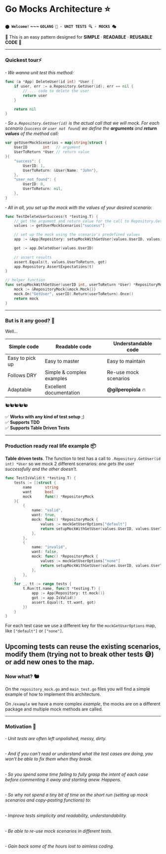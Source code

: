 # Go Mocks Architecture ⭐ 

**`⬤ Welcome!` ~~~ `GOLANG 🐹 · UNIT TESTS 🔍 · MOCKS 🎭`**

🐋 This is an easy pattern designed for **SIMPLE** · **READABLE** · **REUSABLE CODE** 🐋

----
### Quickest tour⚡

_**·** We wanna unit test this method:_

```go
func (a *App) DeleteUser(id int) *User {
	if user, err := a.Repository.GetUser(id); err == nil {
		// ... code to delete the user
		return user
	}

	return nil
}
```
_**·** So `a.Repository.GetUser(id)` is the actual call that we will mock. For each scenario (`success` or `user not found`) we define the **arguments** and **return values** of the method call:_

```go
var getUserMockScenarios = map[string]struct {
	UserID       int   // argument
	UserToReturn *User // return value
}{
	"success": {
		UserID: 1,
		UserToReturn: &User{Name: "John"},
	},
	"user_not_found": {
		UserID: 0,
		UserToReturn: nil,
	},
}
```

_**·** All in all, you set up the mock with the values of your desired scenario:_

```go
func TestDeleteUserSuccess(t *testing.T) {
	// get the argument and return value for the call to Repository.GetUser
	values := getUserMockScenarios["success"]

	// set up the mock using the scenario's predefined values
	app := &App{Repository: setupMockWithGetUser(values.UserID, values.UserToReturn)}

	got := app.DeleteUser(values.UserID)
	
	// assert results
	assert.Equals(t, values.UserToReturn, got)
	app.Repository.AssertExpectations(t)
}
```

```go
// helper function
func setupMockWithGetUser(userID int, userToReturn *User) *RepositoryMock {
	mock := &RepositoryMock{&mock.Mock{}}
	mock.On("GetUser", userID).Return(userToReturn).Once()
	return mock
}
```
----

### But is it any good? 🧐 

Well...

Simple code     | Readable code             | Understandable code      | 
---             | ---                       | ---                      |
Easy to pick up | Easy to master            | Easy to maintain         |
Follows DRY     | Simple & complex examples | Re-use mock scenarios    |
Adaptable       | Excellent documentation   | **@gilperopiola** 🔥     |

🐿️🐿️🐿️🐿️🐿️

✅ **Works with any kind of test setup** ;)\
✅ **Supports TDD**\
✅ **Supports Table Driven Tests**

----
### Production ready real life example 📦

**Table driven tests**. The function to test has a call to `.Repository.GetUser(id int) *User` so we mock 2 different scenarios: _one gets the user successfully and the other doesn't_.

```go
func TestIsValid(t *testing.T) {
	tests := []struct {
		name      string
		want      bool
		mock      func() *RepositoryMock
	}{
		{
			name: "valid",
			want: true,
			mock: func() *RepositoryMock {
				values := mockGetUserOptions["default"]
				return setupMockWithGetUser(values.UserID, values.UserToReturn)
			},
		},
		{
			name: "invalid",
			want: false,
			mock: func() *RepositoryMock {
				values := mockGetUserOptions["none"]
				return setupMockWithGetUser(values.UserID, values.UserToReturn)
			},
		},
	}
	for _, tt := range tests {
		t.Run(tt.name, func(t *testing.T) {
			app := App{Repository: tt.mock()}
			got := app.IsValid()
			assert.Equal(t, tt.want, got)
		})
	}
}
```

For each test case we use a different key for the `mockGetUserOptions` map, like `["default"]` or `["none"]`. 

Upcoming tests can reuse the existing scenarios, modify them (trying not to break other tests 😅) or add new ones to the map.
----
### Now what? 🐿️

On the `repository_mock.go` and `main_test.go` files you will find a simple example of how to implement this architecture.

On `/example` we have a more complex _example_, the mocks are on a different package and multiple mock methods are called.

----
### Motivation 🚀

###### **·** Unit tests are often left unpolished, messy, dirty. 

###### **·** And if you can't read or understand what the test cases are doing, you won't be able to fix them when they break. 

###### **·** So you spend some time failing to fully grasp the intent of each case before commenting it away and starting anew. Happens.

###### **·** So why not spend a tiny bit of time on the short run (setting up mock scenarios and copy-pasting functions) to:

###### **·** Improve tests simplicity and readability, understandability.
###### **·** Be able to re-use mock scenarios in different tests.
###### **·** Gain back some of the hours lost to aimless coding.
